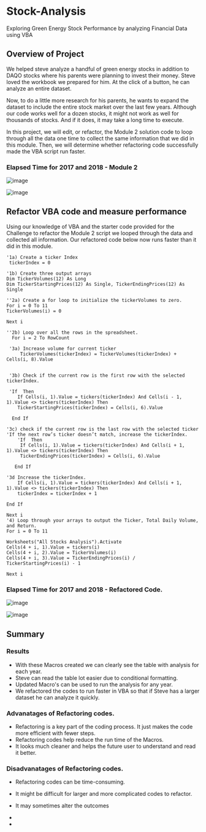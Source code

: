 # Stock-Analysis
Exploring Green Energy Stock Performance by analyzing Financial Data using VBA

## Overview of Project
We helped steve analyze a handful of green energy stocks in addition to DAQO stocks where his parents were planning to invest their money. Steve loved the workbook we prepared for him. At the click of a button, he can analyze an entire dataset. 

Now, to do a little more research for his parents, he wants to expand the dataset to include the entire stock market over the last few years. Although our code works well for a dozen stocks, it might not work as well for thousands of stocks. And if it does, it may take a long time to execute.

In this project, we will edit, or refactor, the Module 2 solution code to loop through all the data one time to collect the same information that we did in this module. Then, we will determine whether refactoring code successfully made the VBA script run faster.

### Elapsed Time for 2017 and 2018 - Module 2 

![image](https://user-images.githubusercontent.com/78935551/110395578-61ac3180-803c-11eb-80a1-b554a74b477c.png)

![image](https://user-images.githubusercontent.com/78935551/110395592-67a21280-803c-11eb-80e0-f814f48cce99.png)


## Refactor VBA code and measure performance
Using our knowledge of VBA and the starter code provided for the Challenge to refactor the Module 2 script we looped through the data and collected all information.
Our refactored code below now runs faster than it did in this module. 

    '1a) Create a ticker Index
     tickerIndex = 0

    '1b) Create three output arrays
    Dim TickerVolumes(12) As Long
    Dim TickerStartingPrices(12) As Single, TickerEndingPrices(12) As Single
    
    ''2a) Create a for loop to initialize the tickerVolumes to zero.
    For i = 0 To 11
    TickerVolumes(i) = 0
       
    Next i
            
    ''2b) Loop over all the rows in the spreadsheet.
      For i = 2 To RowCount
    
     '3a) Increase volume for current ticker
         TickerVolumes(tickerIndex) = TickerVolumes(tickerIndex) + Cells(i, 8).Value
    
        
     '3b) Check if the current row is the first row with the selected tickerIndex.
       
     'If  Then
        If Cells(i, 1).Value = tickers(tickerIndex) And Cells(i - 1, 1).Value <> tickers(tickerIndex) Then
        TickerStartingPrices(tickerIndex) = Cells(i, 6).Value
           
      End If
        
    '3c) check if the current row is the last row with the selected ticker
    'If the next row’s ticker doesn’t match, increase the tickerIndex.
        'If  Then
         If Cells(i, 1).Value = tickers(tickerIndex) And Cells(i + 1, 1).Value <> tickers(tickerIndex) Then
         TickerEndingPrices(tickerIndex) = Cells(i, 6).Value
       
       End If

    '3d Increase the tickerIndex.
        If Cells(i, 1).Value = tickers(tickerIndex) And Cells(i + 1, 1).Value <> tickers(tickerIndex) Then
        tickerIndex = tickerIndex + 1
        
    End If
        
    Next i
    '4) Loop through your arrays to output the Ticker, Total Daily Volume, and Return.
    For i = 0 To 11
        
    Worksheets("All Stocks Analysis").Activate
    Cells(4 + i, 1).Value = tickers(i)
    Cells(4 + i, 2).Value = TickerVolumes(i)
    Cells(4 + i, 3).Value = TickerEndingPrices(i) / TickerStartingPrices(i) - 1
            
    Next i
    
### Elapsed Time for 2017 and 2018 - Refactored Code.

![image](https://user-images.githubusercontent.com/78935551/110696387-06ec1480-81b9-11eb-985b-668b83ea30d5.png)

![image](https://user-images.githubusercontent.com/78935551/110696440-19664e00-81b9-11eb-9326-f568a09e6881.png)

       
## Summary 
### Results
- With these Macros created we can clearly see the table with analysis for each year.
- Steve can read the table lot easier due to conditional formatting.
- Updated Macro's can be used to run the analysis for any year.
- We refactored the codes to run faster in VBA so that if Steve has a larger dataset he can analyze it quickly.

### Advanatages of Refactoring codes.
- Refactoring is a key part of the coding process. It just makes the code more efficient with fewer steps.
- Refactoring codes help reduce the run time of the Macros.
- It looks much cleaner and helps the future user to understand and read it better.

### Disadvanatages of Refactoring codes.
- Refactoring codes can be time-consuming.
- It might be difficult for larger and more complicated codes to refactor.
- It may sometimes alter the outcomes 






- 
- 



